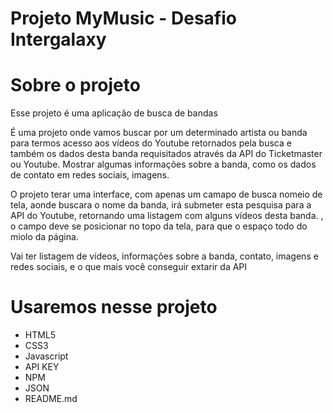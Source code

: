 # Projeto MyMusic - Desafio Intergalaxy
 

# Sobre o projeto

Esse projeto é uma aplicação de busca de bandas 

É uma projeto onde vamos buscar por um determinado artista ou banda para termos acesso aos vídeos do Youtube retornados pela busca e também os dados desta banda requisitados através da API do Ticketmaster ou Youtube.
Mostrar algumas informações sobre a banda, como os dados de contato em redes sociais, imagens.


O projeto terar uma interface, com apenas um camapo de busca nomeio de tela, aonde buscara o nome da banda, irá submeter esta pesquisa para a API do Youtube, retornando uma listagem com alguns vídeos desta banda. , o campo deve se posicionar no topo da tela, para que o espaço todo do miolo da página.

Vai ter listagem de vídeos, informações sobre a banda, contato,  imagens e redes sociais,  e o que mais você conseguir extarir da API 
 
 
  # Usaremos nesse projeto


- HTML5
- CSS3
- Javascript
- API KEY
- NPM
- JSON
- README.md
